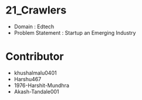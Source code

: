 # 21_Crawlers

- Domain : Edtech
- Problem Statement : Startup an Emerging Industry

# Contributor
- khushalmalu0401
- Harshu467
- 1976-Harshit-Mundhra
- Akash-Tandale001

